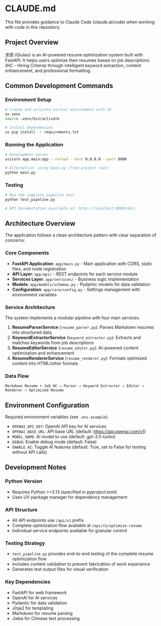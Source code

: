 # CLAUDE.md

This file provides guidance to Claude Code (claude.ai/code) when working with code in this repository.

## Project Overview

求捞 (Qiulao) is an AI-powered resume optimization system built with FastAPI. It helps users optimize their resumes based on job descriptions (HC - Hiring Criteria) through intelligent keyword extraction, content enhancement, and professional formatting.

## Common Development Commands

### Environment Setup
```bash
# Create and activate virtual environment with UV
uv venv
source .venv/bin/activate

# Install dependencies
uv pip install -r requirements.txt
```

### Running the Application
```bash
# Development server
uvicorn app.main:app --reload --host 0.0.0.0 --port 8000

# Alternative: using main.py (from project root)
python main.py
```

### Testing
```bash
# Run the complete pipeline test
python test_pipeline.py

# API documentation available at: http://localhost:8000/docs
```

## Architecture Overview

The application follows a clean architecture pattern with clear separation of concerns:

### Core Components
- **FastAPI Application**: `app/main.py` - Main application with CORS, static files, and route registration
- **API Layer**: `app/api/` - REST endpoints for each service module
- **Services Layer**: `app/services/` - Business logic implementation
- **Models**: `app/models/schemas.py` - Pydantic models for data validation
- **Configuration**: `app/core/config.py` - Settings management with environment variables

### Service Architecture
The system implements a modular pipeline with four main services:

1. **ResumeParserService** (`resume_parser.py`): Parses Markdown resumes into structured data
2. **KeywordExtractorService** (`keyword_extractor.py`): Extracts and matches keywords from job descriptions
3. **ResumeEditorService** (`resume_editor.py`): AI-powered content optimization and enhancement
4. **ResumeRendererService** (`resume_renderer.py`): Formats optimized content into HTML/other formats

### Data Flow
```
Markdown Resume + Job HC → Parser → Keyword Extractor → Editor → Renderer → Optimized Resume
```

## Environment Configuration

Required environment variables (see `.env.example`):
- `OPENAI_API_KEY`: OpenAI API key for AI services
- `OPENAI_BASE_URL`: API base URL (default: https://api.openai.com/v1)
- `MODEL_NAME`: AI model to use (default: gpt-3.5-turbo)
- `DEBUG`: Enable debug mode (default: False)
- `ENABLE_AI`: Toggle AI features (default: True, set to False for testing without API calls)

## Development Notes

### Python Version
- Requires Python >=3.13 (specified in pyproject.toml)
- Uses UV package manager for dependency management

### API Structure
- All API endpoints use `/api/v1` prefix
- Complete optimization flow available at `/api/v1/optimize-resume`
- Individual service endpoints available for granular control

### Testing Strategy
- `test_pipeline.py` provides end-to-end testing of the complete resume optimization flow
- Includes content validation to prevent fabrication of work experience
- Generates test output files for visual verification

### Key Dependencies
- FastAPI for web framework
- OpenAI for AI services
- Pydantic for data validation
- Jinja2 for templating
- Markdown for resume parsing
- Jieba for Chinese text processing